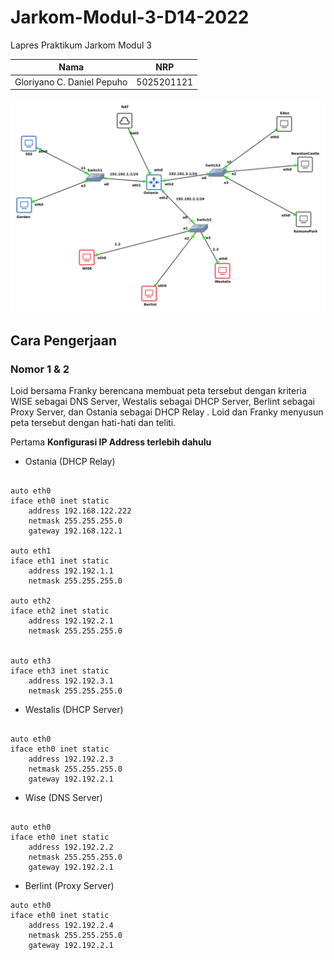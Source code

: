 # Jarkom-Modul-3-D14-2022

Lapres Praktikum Jarkom Modul 3

| Nama                      | NRP      |
|---------------------------|----------|
|Gloriyano C. Daniel Pepuho |5025201121|

![Topology](topology.png)

## Cara Pengerjaan

### Nomor 1 & 2
Loid bersama Franky berencana membuat peta tersebut dengan kriteria WISE sebagai DNS Server, Westalis sebagai DHCP Server, Berlint sebagai Proxy Server, dan Ostania sebagai DHCP Relay . Loid dan Franky menyusun peta tersebut dengan hati-hati dan teliti.

Pertama **Konfigurasi IP Address terlebih dahulu**

* Ostania (DHCP Relay)
```

auto eth0
iface eth0 inet static
	address 192.168.122.222
	netmask 255.255.255.0
	gateway 192.168.122.1

auto eth1
iface eth1 inet static
	address 192.192.1.1
	netmask 255.255.255.0

auto eth2
iface eth2 inet static
	address 192.192.2.1
	netmask 255.255.255.0


auto eth3
iface eth3 inet static
	address 192.192.3.1
	netmask 255.255.255.0

```

* Westalis (DHCP Server)

```

auto eth0
iface eth0 inet static
	address 192.192.2.3
	netmask 255.255.255.0
	gateway 192.192.2.1

```

* Wise (DNS Server)

```

auto eth0
iface eth0 inet static
	address 192.192.2.2
	netmask 255.255.255.0
	gateway 192.192.2.1

```

* Berlint (Proxy Server)

```
auto eth0
iface eth0 inet static
	address 192.192.2.4
	netmask 255.255.255.0
	gateway 192.192.2.1


```